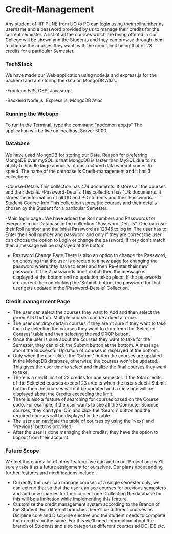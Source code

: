 # Credit-Management

Any student of IIIT PUNE from UG to PG can login using their rollnumber as username and a password provided by us to manage their credits for the current semester. A list of all the courses which are
being offered in our College will be shown and the Students and they can browse through them to choose the courses they want, with the credit limit being that of 23 credits for a particular Semester.

### TechStack
We have made our Web application using node.js and express.js for the backend and are storing the data on MongoDB Atlas.

-Frontend
EJS, CSS, Javascript

-Backend
Node.js, Express.js, MongoDB Atlas

### Running the Webapp
To run in the Terminal, type the command "nodemon app.js" 
The application will be live on localhost Server 5000.


### Database
We have used MongoDB for storing our Data. Reason for preferring MongoDB over mySQL is that MongoDB is faster than MySQL due to its ability to handle large amounts of unstructured data when it comes to speed. The name of the database is Credit-management and it has 3 collections:

-Course-Details
This collection has 474 documents. It stores all the courses and their details. 
-Password-Details
This collection has 1.7k documents. It stores the information of all UG and PG students and their Passwords. 
-Student-Course-Info
This collection stores the courses and their details chosen by the Student for a particular Semester.



-Main login page :
We have added the Roll numbers and Passwords for everyone in our Database in the collection "Password-Details". One can use their Roll number and the initial Password as 12345 to log in.
The user has to Enter their Roll number and password and only if they are correct the user can choose the option to Login or change the password, if they don't match then a message will be displayed at the bottom.

- Password Change Page
There is also an option to change the Password, on choosing that the user is directed to a new page for changing the password where they have to enter and then Re-enter their new password. If the 2 passwords don't match then the message is displayed at the bottom and no updation takes place. If the passwords are correct then on clicking the 'Submit' button, the password for that user gets updated in the 'Password-Details' Collection.

### Credit management Page

- The user can select the courses they want to Add and then select the green ADD button. Multiple courses can be added at once.
- The user can drop certain courses if they aren't sure if they want to take them by selecting the courses they want to drop from the 'Selected Courses' table and then selecting the red DROP button.
- Once the user is sure about the courses they want to take for the Semester, they can click the Submit button at the bottom. A message about the Successful Updation of courses is displayed at the bottom. 
- Only when the user clicks the 'Submit' button the courses are updated in the MongoDB database, otherwise, the courses won't be updated. This gives the user time to select and finalize the final courses they want to take.
- There is a credit limit of 23 credits for one semester. If the total credits of the Selected courses exceed 23 credits when the user selects Submit button then the courses will not be updated and a message will be displayed about the Credits exceeding the limit.
- There is also a feature of searching for courses based on the Course code. For example, if the user wants to see all the Computer Science courses, they can type 'CS' and click the 'Search' button and the required courses will be displayed in the table.
- The user can navigate the table of courses by using the 'Next' and 'Previous' buttons provided.
- After the user is done managing their credits, they have the option to Logout from their account.

### Future Scope
We feel there are a lot of other features we can add in out Project and we'll surely take it as a future assignment for ourselves. Our plans about adding further features and modifications include :
- Currently the user can manage courses of a single semester only, we can extend that so that the user can see courses for previous semesters and add new courses for their current one. Collecting the database for this will be a limitation while implementing this feature.
- Customize the credit management system according to the Branch of the Student. For different branches there'll be different courses as Dicipline core and Discipline elective and the student needs to complete their credits for the same. For this we'll need information about the branch of Students and also categorize different courses ad DC, DE etc.
